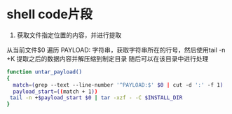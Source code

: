 # shell code片段

1. 获取文件指定位置的内容，并进行提取

从当前文件\$0 遍历 PAYLOAD: 字符串，获取字符串所在的行号，然后使用tail -n +K 提取之后的数据内容并解压缩到制定目录
随后可以在该目录中进行处理
```sh
function untar_payload()
{
  match=(grep --text --line-number '^PAYLOAD:$' $0 | cut -d ':' -f 1)
  payload_start=((match + 1))
 tail -n +$payload_start $0 | tar -xzf - -C $INSTALL_DIR
}

```
